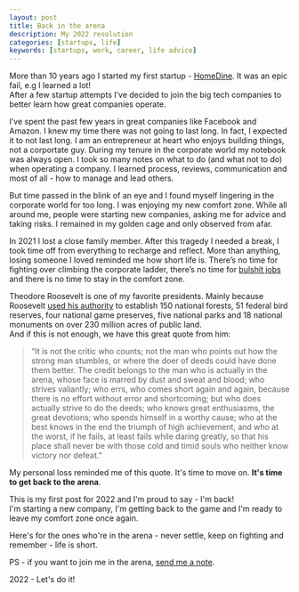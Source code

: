```yaml
---
layout: post
title: Back in the arena
description: My 2022 resolution
categories: [startups, life]
keywords: [startups, work, career, life advice]
---
```


More than 10 years ago I started my first startup - [HomeDine](https://www.youtube.com/watch?v=GVS1xcd7DU8&t=4s). It was an epic fail, e.g I learned a lot!  
After a few startup attempts I’ve decided to join the big tech companies to better learn how great companies operate.

I’ve spent the past few years in great companies like Facebook and Amazon. I knew my time there was not going to last long. In fact, I expected it to not last long. I am an entrepreneur at heart who enjoys building things, not a corportate guy. During my tenure in the corporate world my notebook was always open. I took so many notes on what to do (and what not to do) when operating a company. I learned process, reviews, communication and most of all - how to manage and lead others.

But time passed in the blink of an eye and I found myself lingering in the corporate world for too long. I was enjoying my new comfort zone. While all around me, people were starting new companies, asking me for advice and taking risks. I remained in my golden cage and only observed from afar.

In 2021 I lost a close family member. After this tragedy I needed a break, I took time off from everything to recharge and reflect. More than anything, losing someone I loved reminded me how short life is. There’s no time for fighting over climbing the corporate ladder, there’s no time for [bulshit jobs](https://www.goodreads.com/book/show/34466958-bullshit-jobs) and there is no time to stay in the comfort zone.

Theodore Roosevelt is one of my favorite presidents. Mainly because Roosevelt [used his authority](https://www.doi.gov/blog/conservation-legacy-theodore-roosevelt) to establish 150 national forests, 51 federal bird reserves, four national game preserves, five national parks and 18 national monuments on over 230 million acres of public land.  
And if this is not enough, we have this great quote from him:

> “It is not the critic who counts; not the man who points out how the strong man stumbles, or where the doer of deeds could have done them better. The credit belongs to the man who is actually in the arena, whose face is marred by dust and sweat and blood; who strives valiantly; who errs, who comes short again and again, because there is no effort without error and shortcoming; but who does actually strive to do the deeds; who knows great enthusiasms, the great devotions; who spends himself in a worthy cause; who at the best knows in the end the triumph of high achievement, and who at the worst, if he fails, at least fails while daring greatly, so that his place shall never be with those cold and timid souls who neither know victory nor defeat.”

My personal loss reminded me of this quote. It's time to move on. **It's time to get back to the arena**.

This is my first post for 2022 and I'm proud to say - I'm back!  
I'm starting a new company, I'm getting back to the game and I'm ready to leave my comfort zone once again.

Here's for the ones who're in the arena - never settle, keep on fighting and remember - life is short.

PS - if you want to join me in the arena, [send me a note](mailto:sagiv@sagivo.com).

2022 - Let's do it!
